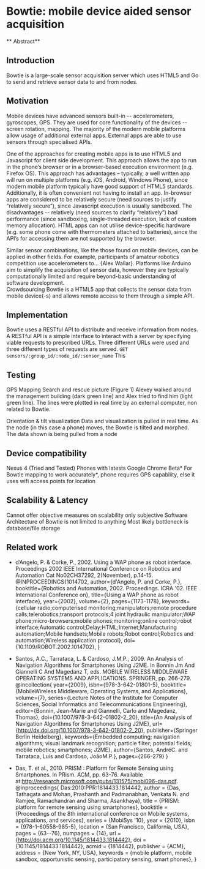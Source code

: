 Bowtie: mobile device aided sensor acquisition
===========
** Abstract**

## Introduction

Bowtie is a large-scale sensor acquisition server which uses HTML5 and Go to send and retrieve sensor data to and from nodes. 

## Motivation
Mobile devices have advanced sensors built-in -- accelerometers, gyroscopes, GPS.
They are used for core functionality of the devices -- screen rotation, mapping.
The majority of the modern mobile platforms allow usage of additional external apps. External apps are able to use sensors through specialised APIs.

One of the approaches for creating mobile apps is to use HTML5 and Javascript for client side development. This approach allows the app to run in the phone’s browser or in a browser-based execution environment (e.g. Firefox OS). 
This approach has advantages – typically, a well written app will run on multiple platforms (e.g. iOS, Android, Windows Phone), since modern mobile platform typically have good support of HTML5 standards. Additionally, it is often convenient not having to install an app. In-browser apps are considered to be relatively secure (need sources to justify “relatively secure”), since Javascript execution is  usually sandboxed.
The disadvantages -- relatively (need sources to clarify “relatively”) bad performance (since sandboxing, single-threaded execution, lack of custom memory allocation). HTML apps can not utilise device-specific hardware (e.g. some phone come with thermometers attached to batteries), since the API’s for accessing them are not supported by the browser. 

Similar sensor combinations, like the those found on mobile devices, can be applied in other fields. 
For example, participants of amateur robotics competition use accelerometers to… {Alex Wallar}. Platforms like Arduino aim to simplify the acquisition of sensor data, however they are typically computationally limited and require beyond-basic understanding of software development.  
Crowdsourcing
Bowtie is a HTML5 app that collects the sensor data from mobile device(-s) and allows remote access to them through a simple API.

## Implementation

Bowtie uses a RESTful API to distribute and receive information from nodes. A RESTful API is a simple interface to interact with a server by specifying viable requests to prescribed URLs. Three different URLs were used and three different types of requests are served. 
`GET sensors/:group_id/:node_id/:sensor_name`
This 


## Testing
GPS Mapping
Search and rescue picture
(Figure 1) Alexey walked around the management building (dark green line) and Alex tried to find him (light green line). The lines were plotted in real time by an external computer, non related to Bowtie.

Orientation & tilt visualization
Data and visualization is pulled in real time.
As the node (in this case a phone) moves, the Bowtie is tilted and morphed. 
The data shown is being pulled from a node


## Device compatibility
Nexus 4 (Tried and Tested)
Phones with latests Google Chrome Beta*
For Bowtie mapping to work accurately*, phone requires GPS capability, else it uses wifi access points for location

## Scalability & Latency
Cannot offer objective measures on scalability only subjective
Software Architecture of Bowtie is not limited to anything
Most likely bottleneck is database/file storage

## Related work
- dʼAngelo, P. & Corke, P., 2002. Using a WAP phone as robot interface. Proceedings 2002 IEEE International Conference on Robotics and Automation Cat No02CH37292, 2(November), p.14-15.
@INPROCEEDINGS{1014702, 
  author={d'Angelo, P. and Corke, P.}, 
  booktitle={Robotics and Automation, 2002. Proceedings. ICRA '02. IEEE International Conference on}, 
  title={Using a WAP phone as robot interface}, 
  year={2002}, 
  volume={2}, 
  pages={1173-1178}, 
  keywords={cellular radio;computerised monitoring;manipulators;remote procedure calls;telerobotics;transport protocols;4 joint hydraulic manipulator;WAP phone;micro-browsers;mobile phones;monitoring;online control;robot interface;Automatic control;Delay;HTML;Internet;Manufacturing automation;Mobile handsets;Mobile robots;Robot control;Robotics and automation;Wireless application protocol}, 
  doi={10.1109/ROBOT.2002.1014702},
}

- Santos, A.C., Tarrataca, L. & Cardoso, J.M.P., 2009. An Analysis of Navigation Algorithms for Smartphones Using J2ME. In Bonnin Jm And Giannelli C And Magedanz T, eds. MOBILE WIRELESS MIDDLEWARE OPERATING SYSTEMS AND APPLICATIONS. SPRINGER, pp. 266-279.
@incollection{
  year={2009},
  isbn={978-3-642-01801-5},
  booktitle={MobileWireless Middleware, Operating Systems, and Applications},
  volume={7},
  series={Lecture Notes of the Institute for Computer Sciences, Social Informatics and Telecommunications Engineering},
  editor={Bonnin, Jean-Marie and Giannelli, Carlo and Magedanz, Thomas},
  doi={10.1007/978-3-642-01802-2_20},
  title={An Analysis of Navigation Algorithms for Smartphones Using J2ME},
  url={http://dx.doi.org/10.1007/978-3-642-01802-2_20},
  publisher={Springer Berlin Heidelberg},
  keywords={Embedded computing; navigation algorithms; visual landmark recognition; particle filter; potential fields;      mobile robotics; smartphones; J2ME},
  author={Santos, AndréC. and Tarrataca, Luís and Cardoso, JoãoM.P.},
  pages={266-279}
}

- Das, T. et al., 2010. PRISM : Platform for Remote Sensing using Smartphones. In PRism. ACM, pp. 63-76. Available at:http://research.microsoft.com/pubs/131575/mobi096-das.pdf.
@inproceedings{
  Das:2010:PPR:1814433.1814442,
  author = {Das, Tathagata and Mohan, Prashanth and Padmanabhan, Venkata N. and Ramjee, Ramachandran and Sharma, Asankhaya},
  title = {PRISM: platform for remote sensing using smartphones},
  booktitle = {Proceedings of the 8th international conference on Mobile systems, applications, and services},
  series = {MobiSys '10},
  year = {2010},
  isbn = {978-1-60558-985-5},
  location = {San Francisco, California, USA},
  pages = {63--76},
  numpages = {14},
  url = {http://doi.acm.org/10.1145/1814433.1814442},
  doi = {10.1145/1814433.1814442},
  acmid = {1814442},
  publisher = {ACM},
  address = {New York, NY, USA},
  keywords = {mobile platform, mobile sandbox, opportunistic sensing, participatory sensing, smart phones},
}




